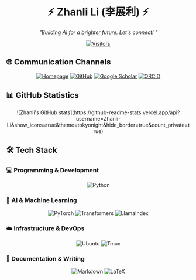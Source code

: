 <div align="center">

# ⚡ Zhanli Li (李展利) ⚡  
*"Building AI for a brighter future. Let's connect! "*

[![Visitors](https://komarev.com/ghpvc/?username=Zhanli-Li&color=blue&style=flat&label=VISITORS)](https://github.com/Zhanli-Li)
</div>

## 🌐 Communication Channels
<div align="center">
  
[![Homepage](https://img.shields.io/badge/🌐_Homepage-0D1117?style=for-the-badge&logo=About.me&logoColor=white)](https://zhanli-li.github.io)
[![GitHub](https://img.shields.io/badge/GitHub-0D1117?style=for-the-badge&logo=github&logoColor=white)](https://github.com/Zhanli-Li)
[![Google Scholar](https://img.shields.io/badge/Google_Scholar-4285F4?style=for-the-badge&logo=google-scholar&logoColor=white)](https://scholar.google.com/citations?user=LW5bAdAAAAAJ&hl)
[![ORCID](https://img.shields.io/badge/ORCID-A6CE39?style=for-the-badge&logo=orcid&logoColor=white)](https://orcid.org/0009-0002-3551-8582)

</div>


## 📊 GitHub Statistics
<div align="center">
![Zhanli's GitHub stats](https://github-readme-stats.vercel.app/api?username=Zhanli-Li&show_icons=true&theme=tokyonight&hide_border=true&count_private=true)
</div>

## 🛠️ Tech Stack

### 💻 Programming & Development
<div align="center">

![Python](https://img.shields.io/badge/Python-3776AB?style=for-the-badge&logo=python&logoColor=white)


</div>

### 🤖 AI & Machine Learning
<div align="center">

![PyTorch](https://img.shields.io/badge/PyTorch-EE4C2C?style=for-the-badge&logo=pytorch&logoColor=white)
![Transformers](https://img.shields.io/badge/🤗_Transformers-FFD21E?style=for-the-badge&logoColor=black)
![LlamaIndex](https://img.shields.io/badge/🦙_LlamaIndex-000000?style=for-the-badge&logoColor=white)

</div>

### ☁️ Infrastructure & DevOps
<div align="center">

![Ubuntu](https://img.shields.io/badge/Ubuntu-E95420?style=for-the-badge&logo=ubuntu&logoColor=white)
![Tmux](https://img.shields.io/badge/Tmux-1BB91F?style=for-the-badge&logo=tmux&logoColor=white)

</div>

### 📝 Documentation & Writing
<div align="center">
  
![Markdown](https://img.shields.io/badge/Markdown-000000?style=for-the-badge&logo=markdown&logoColor=white)
![LaTeX](https://img.shields.io/badge/LaTeX-008080?style=for-the-badge&logo=latex&logoColor=white)

</div>
